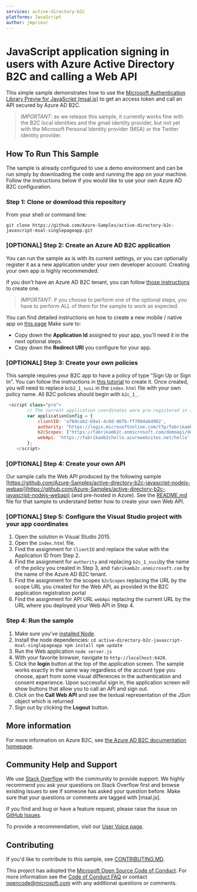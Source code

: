 ```yaml
---
services: active-directory-b2c
platforms: JavaScript
author: jmprieur
---
```


# JavaScript application signing in users with Azure Active Directory B2C and calling a Web API

This simple sample demonstrates how to use the [Microsoft Authentication Library Previw for JavaScript (msal.js)](https://github.com/AzureAD/microsoft-authentication-library-for-js) to get an access token and call an API secured by Azure AD B2C.

> *IMPORTANT*: as we release this sample, it currently works fine with the B2C local identities and the gmail identity provider, but not yet with the Microsoft Personal Identity provider (MSA) or the Twitter identity provider.

## How To Run This Sample

The sample is already configured to use a demo environment and can be run simply by downloading the code and running the app on your machine. Follow the instructions below if you would like to use your own Azure AD B2C configuration.

### Step 1:  Clone or download this repository

From your shell or command line:

`git clone https://github.com/Azure-Samples/active-directory-b2c-javascript-msal-singlepageapp.git`

### [OPTIONAL] Step 2: Create an Azure AD B2C application 

You can run the sample as is with its current settings, or you can optionally register it as a new application under your own developer account. Creating your own app is highly recommended.

If you don't have an Azure AD B2C tenant, you can follow [those instructions](https://azure.microsoft.com/documentation/articles/active-directory-b2c-get-started/) to create one.

> *IMPORTANT*: if you choose to perform one of the optional steps, you have to perform ALL of them for the sample to work as expected.

You can find detailed instructions on how to create a new mobile / native app on [this page](https://docs.microsoft.com/azure/active-directory-b2c/active-directory-b2c-app-registration#register-a-web-application) Make sure to:

- Copy down the **Application Id** assigned to your app, you'll need it in the next optional steps.
- Copy down the **Redirect URI** you configure for your app.

### [OPTIONAL] Step 3: Create your own policies

This sample requires your B2C app to have a policy of type "Sign Up or Sign In".
You can follow the instructions in [this tutorial](https://docs.microsoft.com/azure/active-directory-b2c/active-directory-b2c-reference-policies) to create it.
Once created, you will need to replace `bcb2_1_susi` in the `index.html` file with your own policy name.  All B2C policies should begin with `b2c_1_`.

```JavaScript
 <script class="pre">
        // The current application coordinates were pre-registered in a B2C tenant.
        var applicationConfig = {
            clientID: 'e760cab2-b9a1-4c0d-86fb-ff7084abd902',
            authority: "https://login.microsoftonline.com/tfp/fabrikamb2c.onmicrosoft.com/b2c_1_susi",
            b2cScopes: ["https://fabrikamb2c.onmicrosoft.com/demoapi/demo.read"],
            webApi: 'https://fabrikamb2chello.azurewebsites.net/hello',
        };
    </script>
```

### [OPTIONAL] Step 4: Create your own API

Our sample calls the Web API produced by the following sample [https://github.com/Azure-Samples/active-directory-b2c-javascript-nodejs-webapi](https://github.com/Azure-Samples/active-directory-b2c-javascript-nodejs-webapi) (and pre-hosted in Azure). See the [README.md](https://github.com/Azure-Samples/active-directory-b2c-javascript-nodejs-webapi/blob/master/README.md) file for that sample to understand better how to create your own Web API.

### [OPTIONAL] Step 5:  Configure the Visual Studio project with your app coordinates

1. Open the solution in Visual Studio 2015.
1. Open the `index.html` file.
1. Find the assignment for `ClientID` and replace the value with the Application ID from Step 2.
1. Find the assignment for `authority` and replacing `b2c_1_susi`by the name of the policy you created in Step 3, and `fabrikamb2c.onmicrosoft.com` by the name of the Azure AD B2C tenant.
1. Find the assignment for the scopes `b2cScopes` replacing the URL by the scope URL you created for the Web API, as provided in the B2C application registration portal
1. Find the assignment for API URL `webApi` replacing the current URL by the URL where you deployed your Web API in Step 4.

### Step 4:  Run the sample

1. Make sure you've [installed Node](https://nodejs.org/en/download/).
1. Install the node dependencies: 
        ```
        cd active-directory-b2c-javascript-msal-singlepageapp
        npm install
        npm update
        ```
1. Run the Web application
        ```
        node server.js
        ```
1. With your favorite browser, navigate to `http://localhost:6420`.
1. Click the **login** button at the top of the application screen. The sample works exactly in the same way regardless of the account type you choose, apart from some visual differences in the authentication and consent experience. Upon successful sign in, the application screen will show buttons that allow you to call an API and sign out.
1. Click on the **Call Web API** and see the textual representation of the JSon object which is returned
1. Sign out by clicking the **Logout** button.  

## More information
For more information on Azure B2C, see [the Azure AD B2C documentation homepage](http://aka.ms/aadb2c). 


## Community Help and Support
We use [Stack Overflow](http://stackoverflow.com/questions/tagged/msal) with the community to provide support. We highly recommend you ask your questions on Stack Overflow first and browse existing issues to see if someone has asked your question before. Make sure that your questions or comments are tagged with [msal.js].

If you find and bug or have a feature request, please raise the issue on [GitHub Issues](../../issues). 

To provide a recommendation, visit our [User Voice page](https://feedback.azure.com/forums/169401-azure-active-directory).


## Contributing
If you'd like to contribute to this sample, see [CONTRIBUTING.MD](/CONTRIBUTING.md).

This project has adopted the [Microsoft Open Source Code of Conduct](https://opensource.microsoft.com/codeofconduct/). For more information see the [Code of Conduct FAQ](https://opensource.microsoft.com/codeofconduct/faq/) or contact [opencode@microsoft.com](mailto:opencode@microsoft.com) with any additional questions or comments.

